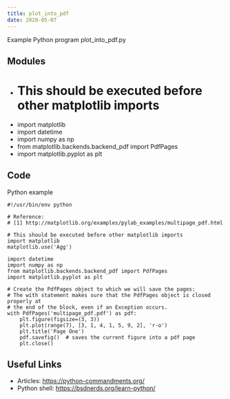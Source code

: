 ```yaml
---
title: plot_into_pdf
date: 2020-05-07
---
```

Example Python program plot_into_pdf.py

## Modules

* # This should be executed before other matplotlib imports
* import matplotlib
* import datetime
* import numpy as np
* from matplotlib.backends.backend_pdf import PdfPages
* import matplotlib.pyplot as plt

## Code

Python example

    #!/usr/bin/env python
    
    # Reference:
    # [1] http://matplotlib.org/examples/pylab_examples/multipage_pdf.html
    
    # This should be executed before other matplotlib imports
    import matplotlib
    matplotlib.use('Agg')
    
    import datetime
    import numpy as np
    from matplotlib.backends.backend_pdf import PdfPages
    import matplotlib.pyplot as plt
    
    # Create the PdfPages object to which we will save the pages:
    # The with statement makes sure that the PdfPages object is closed properly at
    # the end of the block, even if an Exception occurs.
    with PdfPages('multipage_pdf.pdf') as pdf:
        plt.figure(figsize=(3, 3))
        plt.plot(range(7), [3, 1, 4, 1, 5, 9, 2], 'r-o')
        plt.title('Page One')
        pdf.savefig()  # saves the current figure into a pdf page
        plt.close()
    
    

## Useful Links

- Articles: https://python-commandments.org/
- Python shell: https://bsdnerds.org/learn-python/
